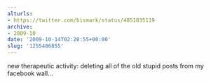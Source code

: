 ```yaml
---
alturls:
- https://twitter.com/bismark/status/4851835119
archive:
- 2009-10
date: '2009-10-14T02:20:55+00:00'
slug: '1255486855'
---
```


new therapeutic activity: deleting all of the old stupid posts from my facebook wall...

